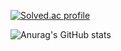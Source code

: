 
<!---
Rhode-park/Rhode-park is a ✨ special ✨ repository because its `README.md` (this file) appears on your GitHub profile.
You can click the Preview link to take a look at your changes.
--->


[![Solved.ac
profile](http://mazassumnida.wtf/api/v2/generate_badge?boj=hodoo170227)](https://solved.ac/hodoo170227)

![Anurag's GitHub stats](https://github-readme-stats.vercel.app/api?rhode-park=anuraghazra&theme=dark&show_icons=true)
